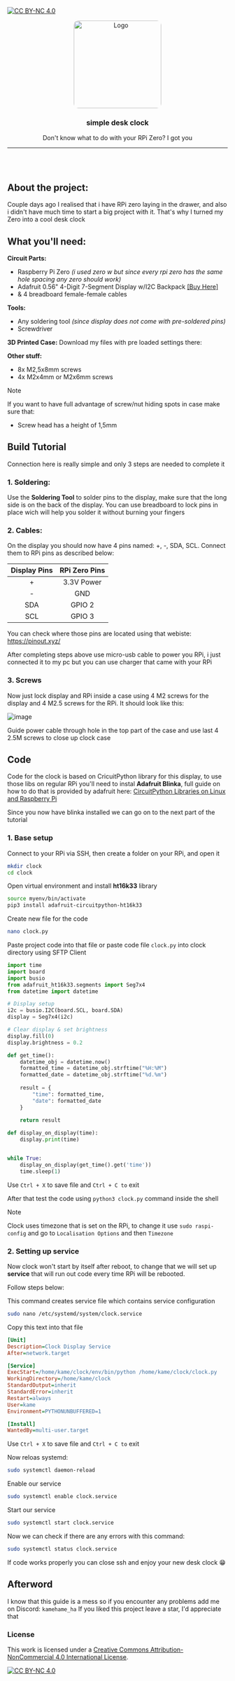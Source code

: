 <a id="readme-top"></a>
[![CC BY-NC 4.0][cc-by-nc-shield]][cc-by-nc]
<br />
<div align="center">
 <img src="logo.jpg" alt="Logo" style="border-radius: 10px" width="200" height="200">
 <h3 align="center">simple desk clock</h3>

 <p align="center">
 Don't know what to do with your RPi Zero? I got you
 </p>
</div>

***

<br />
<br />

## About the project:
Couple days ago I realised that i have RPi zero laying in the drawer, and also i didn't have much time to start a big project with it. That's why I turned my Zero into a cool desk clock

## What you'll need:
**Circuit Parts:**

* Raspberry Pi Zero *(i used zero w but since every rpi zero has the same hole spacing any zero should work)*
* Adafruit 0.56" 4-Digit 7-Segment Display w/I2C Backpack [[Buy Here]](https://www.adafruit.com/product/879)
* & 4 breadboard female-female cables

**Tools:**

* Any soldering tool *(since display does not come with pre-soldered pins)*
* Screwdriver

**3D Printed Case:**
Download my files with pre loaded settings there: 

**Other stuff:**

* 8x M2,5x8mm screws
* 4x M2x4mm or M2x6mm screws

> [!NOTE]
> If you want to have full advantage of screw/nut hiding spots in case make sure that:
> * Screw head has a height of 1,5mm

## Build Tutorial

Connection here is really simple and only 3 steps are needed to complete it

### 1. Soldering:
Use the **Soldering Tool** to solder pins to the display, make sure that the long side is on the back of the display. You can use breadboard to lock pins in place wich will help you solder it without burning your fingers

### 2. Cables:
On the display you should now have 4 pins named: +, -, SDA, SCL. Connect them to RPi pins as described below:

| Display Pins   | RPi Zero Pins   |
| :--------: | :--------: |
| + | 3.3V Power |
| - | GND |
| SDA | GPIO 2 |
| SCL | GPIO 3|

You can check where those pins are located using that webiste: https://pinout.xyz/

After completing steps above use micro-usb cable to power you RPi, i just connected it to my pc but you can use charger that came with your RPi

### 3. Screws
Now just lock display and RPi inside a case using 4 M2 screws for the display and 4 M2.5 screws for the RPi. It should look like this:

![image](inside.jpg)

Guide power cable through hole in the top part of the case and use last 4 2.5M screws to close up clock case

## Code

Code for the clock is based on CricuitPython library for this display, to use those libs on regular RPi you'll need to instal **Adafruit Blinka**, full guide on how to do that is provided by adafruit here: [CircuitPython Libraries on Linux and Raspberry Pi](https://learn.adafruit.com/circuitpython-on-raspberrypi-linux/installing-circuitpython-on-raspberry-pi)

Since you now have blinka installed we can go on to the next part of the tutorial

### 1. Base setup

Connect to your RPi via SSH, then create a folder on your RPi, and open it

```sh
mkdir clock
cd clock
```

Open virtual environment and install **ht16k33** library
```sh
source myenv/bin/activate
pip3 install adafruit-circuitpython-ht16k33
```

Create new file for the code
```sh
nano clock.py
```

Paste project code into that file or paste code file `clock.py` into clock directory using SFTP Client
```py
import time
import board
import busio
from adafruit_ht16k33.segments import Seg7x4
from datetime import datetime

# Display setup
i2c = busio.I2C(board.SCL, board.SDA)
display = Seg7x4(i2c)

# Clear display & set brightness
display.fill(0)
display.brightness = 0.2

def get_time():
    datetime_obj = datetime.now()
    formatted_time = datetime_obj.strftime("%H:%M")
    formatted_date = datetime_obj.strftime("%d.%m")
    
    result = {
        "time": formatted_time,
        "date": formatted_date
    }
    
    return result

def display_on_display(time):
    display.print(time)


while True:
    display_on_display(get_time().get('time'))
    time.sleep(1)

```
Use `Ctrl + X` to save file and `Ctrl + C to` exit

After that test the code using `python3 clock.py` command inside the shell

> [!NOTE]
> Clock uses timezone that is set on the RPi, to change it use
> `sudo raspi-config` and go to `Localisation Options` and then `Timezone`

### 2. Setting up service

Now clock won't start by itself after reboot, to change that we will set up **service** that will run out code every time RPi will be rebooted.

Follow steps below:

This command creates service file which contains service configuration
```sh
sudo nano /etc/systemd/system/clock.service
```
Copy this text into that file
```ini
[Unit]
Description=Clock Display Service
After=network.target

[Service]
ExecStart=/home/kame/clock/env/bin/python /home/kame/clock/clock.py
WorkingDirectory=/home/kame/clock
StandardOutput=inherit
StandardError=inherit
Restart=always
User=kame
Environment=PYTHONUNBUFFERED=1

[Install]
WantedBy=multi-user.target

```

Use `Ctrl + X` to save file and `Ctrl + C to` exit

Now reloas systemd:
```sh
sudo systemctl daemon-reload
```
Enable our service
```sh
sudo systemctl enable clock.service
```
Start our service
```sh
sudo systemctl start clock.service
```

Now we can check if there are any errors with this command:
```sh
sudo systemctl status clock.service
```

If code works properly you can close ssh and enjoy your new desk clock 😁


## Afterword
I know that this guide is a mess so if you encounter any problems add me on Discord: `kamehame_ha`
If you liked this project leave a star, I'd appreciate that

### License

This work is licensed under a
[Creative Commons Attribution-NonCommercial 4.0 International License][cc-by-nc].

[![CC BY-NC 4.0][cc-by-nc-image]][cc-by-nc]

[cc-by-nc]: https://creativecommons.org/licenses/by-nc/4.0/
[cc-by-nc-image]: https://licensebuttons.net/l/by-nc/4.0/88x31.png
[cc-by-nc-shield]: https://img.shields.io/badge/License-CC%20BY--NC%204.0-lightgrey.svg

